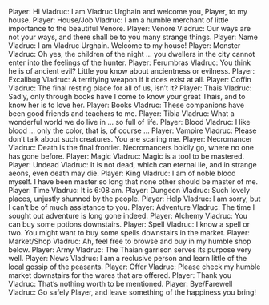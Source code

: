Player: Hi
Vladruc: I am Vladruc Urghain and welcome you, Player, to my house.
Player: House/Job
Vladruc: I am a humble merchant of little importance to the beautiful Venore.
Player: Venore
Vladruc: Our ways are not your ways, and there shall be to you many strange things.
Player: Name
Vladruc: I am Vladruc Urghain. Welcome to my house!
Player: Monster
Vladruc: Oh yes, the children of the night … you dwellers in the city cannot enter into the feelings of the hunter.
Player: Ferumbras
Vladruc: You think he is of ancient evil? Little you know about ancientness or evilness.
Player: Excalibug
Vladruc: A terrifying weapon if it does exist at all.
Player: Coffin
Vladruc: The final resting place for all of us, isn’t it?
Player: Thais
Vladruc: Sadly, only through books have I come to know your great Thais, and to know her is to love her.
Player: Books
Vladruc: These companions have been good friends and teachers to me.
Player: Tibia
Vladruc: What a wonderful world we do live in … so full of life.
Player: Blood
Vladruc: I like blood … only the color, that is, of course … <chuckles>
Player: Vampire
Vladruc: Please don’t talk about such creatures. You are scaring me.
Player: Necromancer
Vladruc: Death is the final frontier. Necromancers boldly go, where no one has gone before.
Player: Magic
Vladruc: Magic is a tool to be mastered.
Player: Undead
Vladruc: It is not dead, which can eternal lie, and in strange aeons, even death may die.
Player: King
Vladruc: I am of noble blood myself. I have been master so long that none other should be master of me.
Player: Time
Vladruc: It is 6:08 am.
Player: Dungeon
Vladruc: Such lovely places, unjustly shunned by the people.
Player: Help
Vladruc: I am sorry, but I can’t be of much assistance to you.
Player: Adventure
Vladruc: The time I sought out adventure is long gone indeed.
Player: Alchemy
Vladruc: You can buy some potions downstairs.
Player: Spell
Vladruc: I know a spell or two. You might want to buy some spells downstairs in the market.
Player: Market/Shop
Vladruc: Ah, feel free to browse and buy in my humble shop below.
Player: Army
Vladruc: The Thaian garrison serves its purpose very well.
Player: News
Vladruc: I am a reclusive person and learn little of the local gossip of the peasants.
Player: Offer
Vladruc: Please check my humble market downstairs for the wares that are offered.
Player: Thank you
Vladruc: That’s nothing worth to be mentioned.
Player: Bye/Farewell
Vladruc: Go safely Player, and leave something of the happiness you bring!
